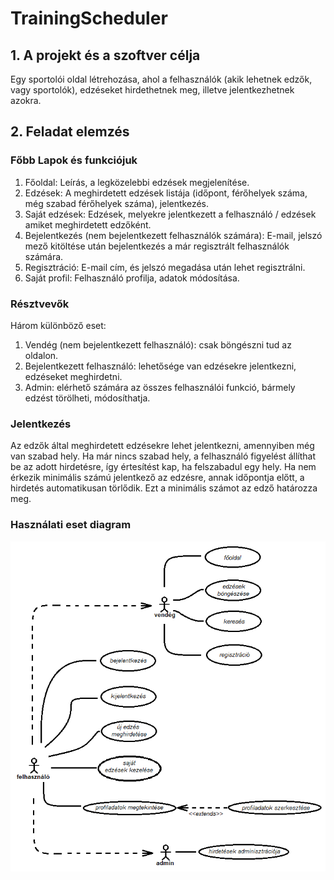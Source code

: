 # TrainingScheduler

## 1. A projekt és a szoftver célja

Egy sportolói oldal létrehozása, ahol a felhasználók  (akik lehetnek edzők, vagy sportolók), edzéseket hirdethetnek meg, 
illetve jelentkezhetnek azokra.

## 2. Feladat elemzés

### Főbb Lapok és funkciójuk

1. Főoldal:
Leírás, a legközelebbi edzések megjelenítése.
2. Edzések:
A meghirdetett edzések listája (időpont, férőhelyek száma, még szabad férőhelyek száma), jelentkezés.
3. Saját edzések:
Edzések, melyekre jelentkezett a felhasználó / edzések amiket meghirdetett edzőként.
4. Bejelentkezés (nem bejelentkezett felhasználók számára):
E-mail, jelszó mező kitöltése után bejelentkezés a már regisztrált felhasználók számára.
5. Regisztráció:
E-mail cím, és jelszó megadása után lehet regisztrálni.
6. Saját profil:
Felhasználó profilja, adatok módosítása.

### Résztvevők

Három különböző eset:

1. Vendég (nem bejelentkezett felhasználó): csak böngészni tud az oldalon.
2. Bejelentkezett felhasználó: lehetősége van edzésekre jelentkezni, edzéseket meghirdetni.
3. Admin: elérhető számára az összes felhasználói funkció, bármely edzést törölheti, módosíthatja.

### Jelentkezés
Az edzők által meghirdetett edzésekre lehet jelentkezni, amennyiben még van szabad hely. 
Ha már nincs szabad hely, a felhasználó figyelést állíthat be az adott 
hirdetésre, így értesítést kap, ha felszabadul egy hely.
Ha nem érkezik minimális számú jelentkező az edzésre, annak időpontja előtt, a hirdetés automatikusan törlődik.
Ezt a minimális számot az edző határozza meg.

### Használati eset diagram
![Használati esetek](documentation/hasznalati_esetek.png)
